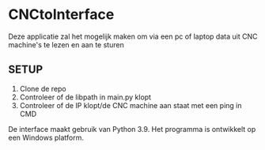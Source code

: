 # CNCtoInterface

Deze applicatie zal het mogelijk maken om via een pc of laptop data uit CNC machine's te lezen en aan te sturen

## SETUP
1. Clone de repo
2. Controleer of de libpath in main.py klopt
3. Controleer of de IP klopt/de CNC machine aan staat met een ping in CMD 

De interface maakt gebruik van Python 3.9. Het programma is ontwikkelt op een Windows platform. 
